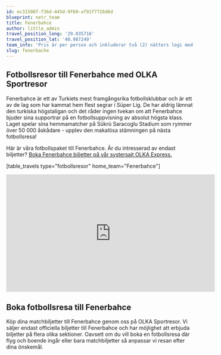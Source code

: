```yaml
---
id: ec31588f-f36d-445d-9f60-af91f7726d6d
blueprint: netr_team
title: Fenerbahce
author: little_admin
travel_position_long: '29.035716'
travel_position_lat: '40.987249'
team_info: 'Pris är per person och inkluderar två (2) nätters logi med del i dubbelrum på 3*** hotell i Istanbul, frukost på hotellet samt matchbiljett på arenans kortsida. OBS! Priset som också inkluderar flyg är ett frånpris.'
slug: fenerbache
---
```

<h2>Fotbollsresor till Fenerbahce med OLKA Sportresor</h2>
<p>Fenerbahce är ett av Turkiets mest framgångsrika fotbollsklubbar och är ett av de lag som har kammat hem flest segrar i Süper Lig. De har aldrig lämnat den turkiska högstaligan och det råder ingen tvekan om att Fenerbahce bjuder sina supportrar på en fotbollsuppvisning av absolut högsta klass. Laget spelar sina hemmamatcher på Sükrü Saracoglu Stadium som rymmer över 50 000 åskådare - upplev den makalösa stämningen på nästa fotbollsresa!</p>
<p>Här är våra fotbollspaket till Fenerbahce. Är du intresserad av endast biljetter? <a href="https://www.olkaexpress.se/fotbollsbiljetter/super-lig-turkiet/istanbul/fenerbahce">Boka Fenerbahce biljetter på vår systersajt OLKA Express.</a></p>
<p>[table_travels type="fotbollsresor" home_team="Fenerbahce"]</p>
<p><iframe src="https://www.youtube.com/embed/faXGrBUQApo" width="560" height="315" frameborder="0" allowfullscreen="allowfullscreen" data-mce-fragment="1"><span data-mce-type="bookmark" style="display: inline-block; width: 0px; overflow: hidden; line-height: 0;" class="mce_SELRES_start">﻿</span><span data-mce-type="bookmark" style="display: inline-block; width: 0px; overflow: hidden; line-height: 0;" class="mce_SELRES_start">﻿</span><span data-mce-type="bookmark" style="display: inline-block; width: 0px; overflow: hidden; line-height: 0;" class="mce_SELRES_start">﻿</span><span data-mce-type="bookmark" style="display: inline-block; width: 0px; overflow: hidden; line-height: 0;" class="mce_SELRES_start">﻿</span><span data-mce-type="bookmark" style="display: inline-block; width: 0px; overflow: hidden; line-height: 0;" class="mce_SELRES_start">﻿</span><span data-mce-type="bookmark" style="display: inline-block; width: 0px; overflow: hidden; line-height: 0;" class="mce_SELRES_start">﻿</span></iframe></p>
<h2>Boka fotbollsresa till Fenerbahce</h2>
<p>Köp dina matchbiljetter till Fenerbahce genom oss på OLKA Sportresor. Vi säljer endast officiella biljetter till Fenerbahce och har möjlighet att erbjuda biljetter på flera olika sektioner. Oavsett om du vill boka en fotbollsresa där flyg och boende ingår eller bara matchbiljetter så anpassar vi resan efter dina önskemål.</p>
